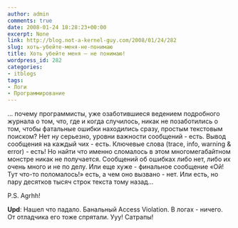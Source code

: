```yaml
---
author: admin
comments: true
date: 2008-01-24 18:28:23+00:00
excerpt: None
link: http://blog.not-a-kernel-guy.com/2008/01/24/282
slug: хоть-убейте-меня-не-понимаю
title: Хоть убейте меня – не понимаю!
wordpress_id: 282
categories:
- itblogs
tags:
- Логи
- Программирование
---
```


… почему программисты, уже озаботившиеся ведением подробного журнала о том, что, где и когда случилось, никак не позаботились о том, чтобы фатальные ошибки находились сразу, простым текстовым поиском? Нет ну серьезно, уровни важности сообщений - есть. Вывод сообщения на каждый чих - есть. Ключевые слова (trace, info, warning & error) - есть! Но найти что именно сломалось в этом многомегабайтном монстре никак не получается. Сообщений об ошибках либо нет, либо их очень много и не по делу. Или еще хуже - финальное сообщение «Ой! Тут что-то поломалось!» есть, а чем оно вызвано - нет. Или есть, но пару десятков тысяч строк текста тому назад...

P.S. Agrhh!

**Upd**: Нашел что падало. Банальный Access Violation. В логах - ничего. От отладчика его тоже спрятали. Ууу! Сатрапы!
